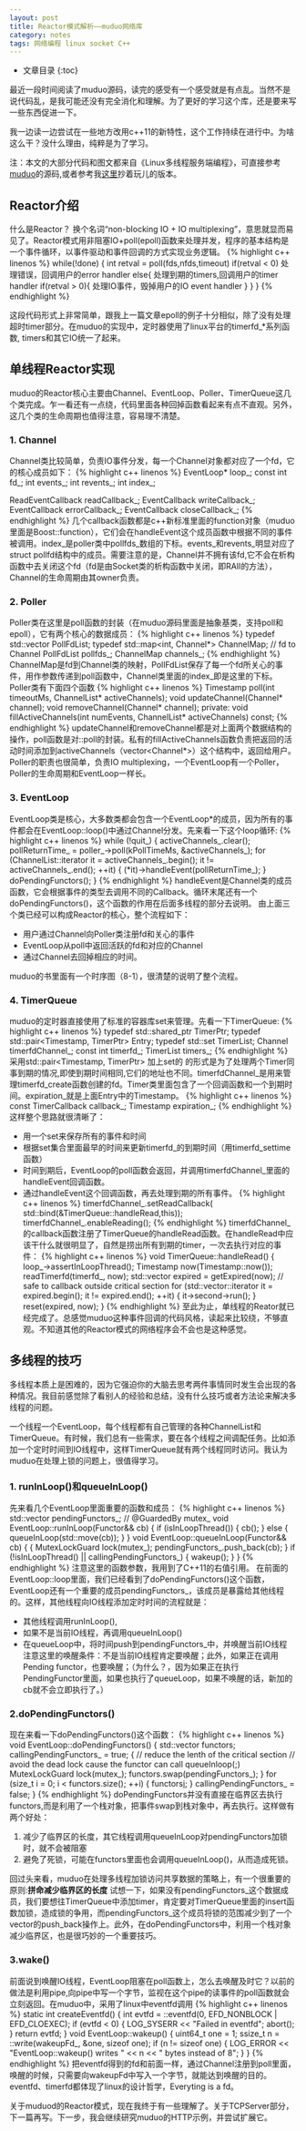 ```yaml
---
layout: post
title: Reactor模式解析——muduo网络库
category: notes
tags: 网络编程 linux socket C++
---
```


* 文章目录
{:toc}

最近一段时间阅读了muduo源码，读完的感受有一个感受就是有点乱。当然不是说代码乱，是我可能还没有完全消化和理解。为了更好的学习这个库，还是要来写一些东西促进一下。

我一边读一边尝试在一些地方改用c++11的新特性，这个工作持续在进行中。为啥这么干？没什么理由，纯粹是为了学习。

注：本文的大部分代码和图文都来自《Linux多线程服务端编程》，可直接参考[muduo][1]的源码,或者参考我[这里][2]抄着玩儿的版本。

## Reactor介绍
什么是Reactor？ 换个名词“non-blocking IO + IO multiplexing”，意思就显而易见了。Reactor模式用非阻塞IO+poll(epoll)函数来处理并发，程序的基本结构是一个事件循环，以事件驱动和事件回调的方式实现业务逻辑。
{% highlight c++ linenos %}
  while(!done)
  {
      int retval  = poll(fds,nfds,timeout)
      if(retval < 0)
          处理错误，回调用户的error handler
      else{
          处理到期的timers,回调用户的timer handler
          if(retval > 0){
              处理IO事件，毁掉用户的IO event handler
          }
      }
  }
{% endhighlight %}

这段代码形式上非常简单，跟我上一篇文章epoll的例子十分相似，除了没有处理超时timer部分。在muduo的实现中，定时器使用了linux平台的timerfd_*系列函数, timers和其它IO统一了起来。

## 单线程Reactor实现
muduo的Reactor核心主要由Channel、EventLoop、Poller、TimerQueue这几个类完成。乍一看还有一点绕，代码里面各种回掉函数看起来有点不直观。另外，这几个类的生命周期也值得注意，容易理不清楚。
### 1. Channel
Channel类比较简单，负责IO事件分发，每一个Channel对象都对应了一个fd，它的核心成员如下：
{% highlight c++ linenos %}
  EventLoop* loop_;
  const int fd_;
  int events_;
  int revents_;
  int index_;

  ReadEventCallback readCallback_;
  EventCallback writeCallback_;
  EventCallback errorCallback_;
  EventCallback closeCallback_;
{% endhighlight %}
几个callback函数都是c++新标准里面的function对象（muduo里面是Boost::function），它们会在handleEvent这个成员函数中根据不同的事件被调用。index_是poller类中pollfds_数组的下标。events_和revents_明显对应了struct pollfd结构中的成员。需要注意的是，Channel并不拥有该fd,它不会在析构函数中去关闭这个fd（fd是由Socket类的析构函数中关闭，即RAII的方法），Channel的生命周期由其owner负责。

### 2. Poller
Poller类在这里是poll函数的封装（在muduo源码里面是抽象基类，支持poll和epoll），它有两个核心的数据成员：
{% highlight c++ linenos %}
  typedef std::vector<struct pollfd> PollFdList;
  typedef std::map<int, Channel*> ChannelMap;  // fd to Channel
  PollFdList pollfds_;
  ChannelMap channels_;
{% endhighlight %}
ChannelMap是fd到Channel类的映射，PollFdList保存了每一个fd所关心的事件，用作参数传递到poll函数中，Channel类里面的index_即是这里的下标。Poller类有下面四个函数
{% highlight c++ linenos %}
  Timestamp poll(int timeoutMs, ChannelList* activeChannels);
  void updateChannel(Channel* channel);
  void removeChannel(Channel* channel);
  private:
  void fillActiveChannels(int numEvents, ChannelList* activeChannels) const;
{% endhighlight %}
updateChannel和removeChannel都是对上面两个数据结构的操作，poll函数是对::poll的封装。私有的fillActiveChannels函数负责把返回的活动时间添加到activeChannels（vector<Channel*>）这个结构中，返回给用户。Poller的职责也很简单，负责IO multiplexing，一个EventLoop有一个Poller，Poller的生命周期和EventLoop一样长。

### 3. EventLoop
EventLoop类是核心，大多数类都会包含一个EventLoop*的成员，因为所有的事件都会在EventLoop::loop()中通过Channel分发。先来看一下这个loop循环:
{% highlight c++ linenos %}
  while (!quit_)
  {
      activeChannels_.clear();
      pollReturnTime_ = poller_->poll(kPollTimeMs, &activeChannels_);
      for (ChannelList::iterator it = activeChannels_.begin();
          it != activeChannels_.end(); ++it)
      {
      (*it)->handleEvent(pollReturnTime_);
      }
      doPendingFunctors();
  }
{% endhighlight %}
handleEvent是Channel类的成员函数，它会根据事件的类型去调用不同的Callback。循环末尾还有一个doPendingFunctors()，这个函数的作用在后面多线程的部分去说明。
由上面三个类已经可以构成Reactor的核心，整个流程如下：
- 用户通过Channel向Poller类注册fd和关心的事件
- EventLoop从poll中返回活跃的fd和对应的Channel
- 通过Channel去回掉相应的时间。

muduo的书里面有一个时序图（8-1），很清楚的说明了整个流程。
### 4. TimerQueue
muduo的定时器直接使用了标准的容器库set来管理。先看一下TimerQueue:
{% highlight c++ linenos %}
  typedef std::shared_ptr<Timer> TimerPtr;
  typedef std::pair<Timestamp, TimerPtr> Entry;
  typedef std::set<Entry> TimerList;
  Channel timerfdChannel_;
  const int timerfd_;
  TimerList timers_;
{% endhighlight %}
采用std::pair<Timestamp, TimerPtr> 加上set的 的形式是为了处理两个Timer同事到期的情况,即使到期时间相同,它们的地址也不同。timerfdChannel_是用来管理timerfd_create函数创建的fd。Timer类里面包含了一个回调函数和一个到期时间。expiration_就是上面Entry中的Timestamp。
{% highlight c++ linenos %}
  const TimerCallback callback_;
  Timestamp expiration_;
{% endhighlight %}
这样整个思路就很清晰了：
- 用一个set来保存所有的事件和时间
- 根据set集合里面最早的时间来更新timerfd_的到期时间（用timerfd_settime函数）
- 时间到期后，EventLoop的poll函数会返回，并调用timerfdChannel_里面的handleEvent回调函数。
- 通过handleEvent这个回调函数，再去处理到期的所有事件。
{% highlight c++ linenos %}
  timerfdChannel_.setReadCallback(
      std::bind(&TimerQueue::handleRead,this));
  timerfdChannel_.enableReading();
{% endhighlight %}
timerfdChannel_的callback函数注册了TimerQueue的handleRead函数。在handleRead中应该干什么就很明显了，自然是捞出所有到期的timer，一次去执行对应的事件：
{% highlight c++ linenos %}
  void TimerQueue::handleRead()
  {
      loop_->assertInLoopThread();
      Timestamp now(Timestamp::now());
      readTimerfd(timerfd_, now);
      std::vector<Entry> expired = getExpired(now);
      // safe to callback outside critical section
      for (std::vector<Entry>::iterator it = expired.begin();
          it != expired.end(); ++it)
      {
          it->second->run();
      }
      reset(expired, now);
  }
{% endhighlight %}
至此为止，单线程的Reator就已经完成了。总感觉muduo这种事件回调的代码风格，读起来比较绕，不够直观。不知道其他的Reactor模式的网络程序会不会也是这种感觉。

## 多线程的技巧

多线程本质上是困难的，因为它强迫你的大脑去思考两件事情同时发生会出现的各种情况。我目前感觉除了看别人的经验和总结，没有什么技巧或者方法论来解决多线程的问题。

一个线程一个EventLoop，每个线程都有自己管理的各种ChannelList和TimerQueue。有时候，我们总有一些需求，要在各个线程之间调配任务。比如添加一个定时时间到IO线程中，这样TimerQueue就有两个线程同时访问。我认为muduo在处理上锁的问题上，很值得学习。
### 1. runInLoop()和queueInLoop()
先来看几个EventLoop里面重要的函数和成员：
{% highlight c++ linenos %}
  std::vector<Functor> pendingFunctors_; // @GuardedBy mutex_
  void EventLoop::runInLoop(Functor&& cb) {
    if (isInLoopThread()) {
      cb();
    } else {
      queueInLoop(std::move(cb));
    }
  }
  void EventLoop::queueInLoop(Functor&& cb) {
    {
      MutexLockGuard lock(mutex_);
      pendingFunctors_.push_back(cb);
    }
    if (!isInLoopThread() || callingPendingFunctors_) {
      wakeup();
    }
  }
{% endhighlight  %}
注意这里的函数参数，我用到了C++11的右值引用。
在前面的EventLoop::loop里面，我们已经看到了doPendingFunctors()这个函数，EventLoop还有一个重要的成员pendingFunctors_，该成员是暴露给其他线程的。这样，其他线程向IO线程添加定时时间的流程就是：
- 其他线程调用runInLoop(),
- 如果不是当前IO线程，再调用queueInLoop()
- 在queueLoop中，将时间push到pendingFunctors_中，并唤醒当前IO线程
注意这里的唤醒条件：不是当前IO线程肯定要唤醒；此外，如果正在调用Pending functor，也要唤醒；（为什么？，因为如果正在执行PendingFunctor里面，如果也执行了queueLoop，如果不唤醒的话，新加的cb就不会立即执行了。）

### 2.doPendingFunctors()
现在来看一下doPendingFunctors()这个函数：
{% highlight c++ linenos %}
  void EventLoop::doPendingFunctors() {
    std::vector<Functor> functors;
    callingPendingFunctors_ = true;
    {
      // reduce the lenth of the critical section
      // avoid the dead lock cause the functor can call queueInloop(;)
      MutexLockGuard lock(mutex_);
      functors.swap(pendingFunctors_);
    }
    for (size_t i = 0; i < functors.size(); ++i) {
      functors[i]();
    }
    callingPendingFunctors_ = false;
  }
{% endhighlight %}
doPendingFunctors并没有直接在临界区去执行functors,而是利用了一个栈对象，把事件swap到栈对象中，再去执行。这样做有两个好处：
1. 减少了临界区的长度，其它线程调用queueInLoop对pendingFunctors加锁时，就不会被阻塞
2. 避免了死锁，可能在functors里面也会调用queueInLoop()，从而造成死锁。

回过头来看，muduo在处理多线程加锁访问共享数据的策略上，有一个很重要的原则:**拼命减少临界区的长度** 
试想一下，如果没有pendingFunctors_这个数据成员，我们要想往TimerQueue中添加timer，肯定要对TimerQueue里面的insert函数加锁，造成锁的争用，而pendingFunctors_这个成员将锁的范围减少到了一个vector的push_back操作上。此外，在doPendingFunctors中，利用一个栈对象减少临界区，也是很巧妙的一个重要技巧。

### 3.wake()
前面说到唤醒IO线程，EventLoop阻塞在poll函数上，怎么去唤醒及时它？以前的做法是利用pipe,向pipe中写一个字节，监视在这个pipe的读事件的poll函数就会立刻返回。在muduo中，采用了linux中eventfd调用
{% highlight c++ linenos %}
  static int createEventfd() {
    int evtfd = ::eventfd(0, EFD_NONBLOCK | EFD_CLOEXEC);
    if (evtfd < 0) {
      LOG_SYSERR << "Failed in eventfd";
      abort();
    }
    return evtfd;
  }
  void EventLoop::wakeup() {
    uint64_t one = 1;
    ssize_t n = ::write(wakeupFd_, &one, sizeof one);
    if (n != sizeof one) {
      LOG_ERROR << "EventLoop::wakeup() writes " << n << " bytes instead of 8";
    }
  }
{% endhighlight %}
把eventfd得到的fd和前面一样，通过Channel注册到poll里面，唤醒的时候，只需要向wakeupFd中写入一个字节，就能达到唤醒的目的。eventfd、timerfd都体现了linux的设计哲学，Everyting is a fd。

关于muduod的Reactor模式，现在我终于有一些理解了。关于TCPServer部分，下一篇再写。下一步，我会继续研究muduo的HTTP示例，并尝试扩展它。


  [1]: https://github.com/chenshuo/muduo
  [2]: https://github.com/xibaohe/muduo_clone
